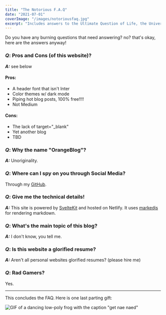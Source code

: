 ```yaml
---
title: "The Notorious F.A.Q"
date: "2021-07-01"
coverImage: "/images/notoriousfaq.jpg"
excerpt: "Includes answers to the Ultimate Question of Life, the Universe, and Everything!"
---
```


Do you have any burning questions that need answering? no? that's okay, here are the answers anyway!

### *Q*: Pros and Cons (of this website)?
***A:*** see below

#### Pros:
- A header font that isn't Inter
- Color themes w/ dark mode
- Piping hot blog posts, 100% free!!!!
- Not Medium

#### Cons:
- The lack of target="_blank"
- Yet another blog
- TBD

### *Q*: Why the name "OrangeBlog"?
***A:*** Unoriginality.

### *Q*: Where can I spy on you through Social Media?
Through my [GitHub](https://github.com/orangeburrito).

### *Q*: Give me the technical details!
***A:*** This site is powered by [SvelteKit](https://kit.svelte.dev/) and hosted on Netlify.
It uses [markedjs](https://markedjs.org) for rendering markdown.

### *Q*: What's the main topic of this blog?
***A:*** I don't know, you tell me.

### *Q*: Is this website a glorified resume?
***A:*** Aren't all personal websites glorified resumes? (please hire me)

### *Q*: Rad Gamers?
Yes.

___ 

This concludes the FAQ. Here is one last parting gift:

![GIF of a dancing low-poly frog with the caption "get nae naed"](https://cdn2.scratch.mit.edu/get_image/gallery/25749872_170x100.png)